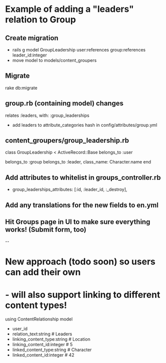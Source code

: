 # Example of adding a "leaders" relation to Group

## Create migration
- rails g model GroupLeadership user:references group:references leader_id:integer
- move model to models/content_groupers

## Migrate
rake db:migrate

## group.rb (containing model) changes
relates :leaders, with: :group_leaderships
+ add leaders to attribute_categories hash in config/attributes/group.yml

## content_groupers/group_leadership.rb
class GroupLeadership < ActiveRecord::Base
  belongs_to :user

  belongs_to :group
  belongs_to :leader, class_name: Character.name
end

## Add attributes to whitelist in groups_controller.rb
+ group_leaderships_attributes:     [:id, :leader_id, :_destroy],

## Add any translations for the new fields to en.yml

## Hit Groups page in UI to make sure everything works! (Submit form, too)

--

# New approach (todo soon) so users can add their own
# - will also support linking to different content types!

using ContentRelationship model
- user_id
- relation_text:string            # Leaders
- linking_content_type:string     # Location
- linking_content_id:integer      # 5
- linked_content_type:string      # Character
- linked_content_id:integer       # 42
